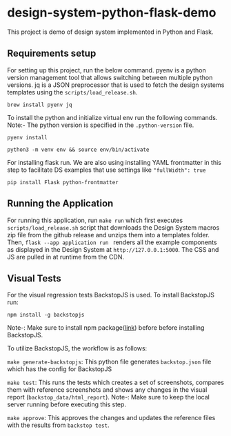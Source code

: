# design-system-python-flask-demo

This project is demo of design system implemented in Python and Flask.

## Requirements setup

For setting up this project, run the below command. pyenv is a python version management tool that allows switching between
multiple python versions. jq is a JSON preprocessor that is used to fetch the design systems templates using the `scripts/load_release.sh`.

```
brew install pyenv jq
```

To install the python and initialize virtual env run the following commands. Note:- The python version is specified in the
`.python-version` file.

```
pyenv install
```

```
python3 -m venv env && source env/bin/activate
```

For installing flask run.
We are also using installing YAML frontmatter in this step to facilitate DS examples that use settings like `"fullWidth": true`

```
pip install Flask python-frontmatter
```

## Running the Application

For running this application, run `make run` which first executes `scripts/load_release.sh` script that downloads the Design System macros zip file from the github release and unzips them into a templates folder. Then, `flask --app application run ` renders all the example components as displayed in the Design System at `http://127.0.0.1:5000`. The CSS and JS are pulled in at runtime from the CDN.

## Visual Tests

For the visual regression tests BackstopJS is used. To install BackstopJS run:

```
npm install -g backstopjs
```

Note-: Make sure to install npm package([link](https://docs.npmjs.com/downloading-and-installing-node-js-and-npm)) before before installing BackstopJS.

To utilize BackstopJS, the workflow is as follows:

`make generate-backstopjs`: This python file generates `backstop.json` file which has the config for BackstopJS

`make test`: This runs the tests which creates a set of screenshots, compares them with reference screenshots and shows any changes in the visual report (`backstop_data/html_report`). Note-: Make sure to keep the local server running before executing this step.

`make approve`: This approves the changes and updates the reference files with the results from `backstop test`.
